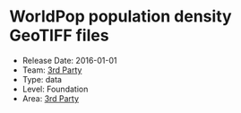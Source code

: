 # WorldPop population density GeoTIFF files
* Release Date: 2016-01-01
* Team: [3rd Party](../teams/3rd-party.md)
* Type: data
* Level: Foundation
* Area: [3rd Party](../areas/3rd-party.png)
